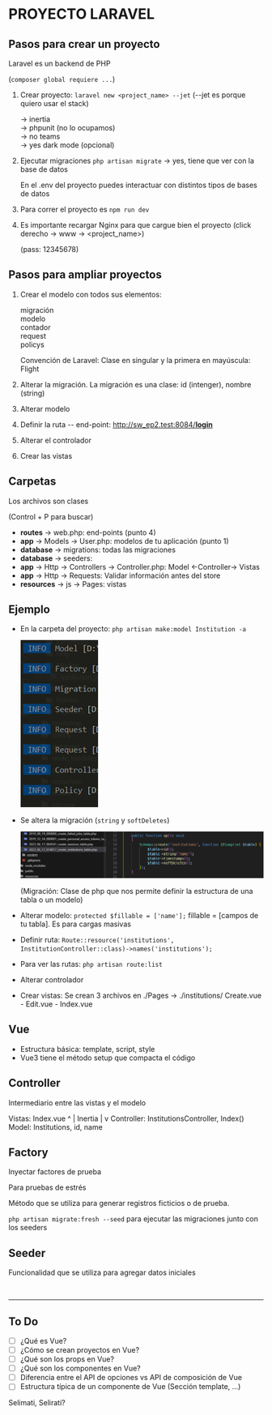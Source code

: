 # PROYECTO LARAVEL

## Pasos para crear un proyecto

Laravel es un backend de PHP

(`composer global requiere ...`)

1. Crear proyecto: `laravel new <project_name> --jet` (--jet es porque quiero usar el stack)

    -> inertia <br>
    -> phpunit (no lo ocupamos) <br>
    -> no teams <br>
    -> yes dark mode (opcional) <br>

2. Ejecutar migraciones `php artisan migrate` -> yes, tiene que ver con la base de datos 


   En el .env del proyecto puedes interactuar con distintos tipos de bases de datos

3. Para correr el proyecto es `npm run dev`

4. Es importante recargar Nginx para que cargue bien el proyecto (click derecho -> www -> <project_name>)

    (pass: 12345678)


## Pasos para ampliar proyectos

1. Crear el modelo con todos sus elementos: 
   
   migración <br> 
   modelo <br>
   contador <br>
   request <br>
   policys <br>

    Convención de Laravel: Clase en singular y la primera en mayúscula: Flight

2. Alterar la migración. La migración es una clase: id (intenger), nombre (string)

3. Alterar modelo

4. Definir la ruta -- end-point: http://sw_ep2.test:8084/<u>**login**</u>

5. Alterar el controlador

6. Crear las vistas

## Carpetas

Los archivos son clases

(Control + P para buscar)

- **routes** -> web.php: end-points (punto 4)
- **app** -> Models -> User.php: modelos de tu aplicación (punto 1)
- **database** -> migrations: todas las migraciones
- **database** -> seeders:
- **app** -> Http -> Controllers -> Controller.php: Model <-Controller-> Vistas
- **app** -> Http -> Requests: Validar información antes del store
- **resources** -> js -> Pages: vistas

## Ejemplo

- En la carpeta del proyecto: `php artisan make:model Institution -a`

    ![elementos](Elementos.png)

- Se altera la migración (`string` y `softDeletes`)

    ![migracion](migracion.png)

    (Migración: Clase de php que nos permite definir la estructura de una tabla o un modelo)

- Alterar modelo: `protected $fillable = ['name'];`  fillable = [campos de tu tabla]. Es para cargas masivas


- Definir ruta: `Route::resource('institutions', InstitutionController::class)->names('institutions');`

- Para ver las rutas: `php artisan route:list`

- Alterar controlador

- Crear vistas: Se crean 3 archivos en ./Pages -> ./institutions/ Create.vue - Edit.vue - Index.vue

## Vue

- Estructura básica: template, script, style
- Vue3 tiene el método setup que compacta el código

## Controller

Intermediario entre las vistas y el modelo

Vistas: Index.vue
^
|
Inertia
|
v
Controller: InstitutionsController, Index()
Model: Institutions, id, name

## Factory

Inyectar factores de prueba

Para pruebas de estrés

Método que se utiliza para generar registros ficticios o de prueba. 

`php artisan migrate:fresh --seed` para ejecutar las migraciones junto con los seeders

## Seeder

Funcionalidad que se utiliza para agregar datos iniciales

<br>

---

## To Do

- [ ] ¿Qué es Vue?
- [ ] ¿Cómo se crean proyectos en Vue?
- [ ] ¿Qué son los props en Vue?
- [ ] ¿Qué son los componentes en Vue?
- [ ] Diferencia entre el API de opciones vs API de composición de Vue
- [ ] Estructura típica de un componente de Vue (Sección template, ...)

Selimati, Selirati?